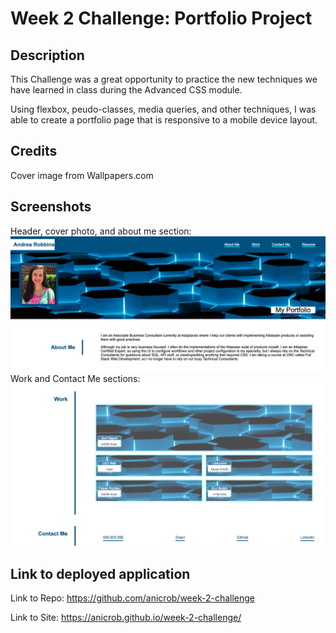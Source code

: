 # Week 2 Challenge: Portfolio Project
## Description
This Challenge was a great opportunity to practice the new techniques we have learned in class during the Advanced CSS module. 

Using flexbox, peudo-classes, media queries, and other techniques, I was able to create a portfolio page that is responsive to a mobile device layout. 

## Credits
Cover image from Wallpapers.com

## Screenshots
Header, cover photo, and about me section:
![Screenshot](./Assets/images/screenshot-1.png)
Work and Contact Me sections:
![Screenshot](./Assets/images/screenshot-2.png)
## Link to deployed application
Link to Repo: https://github.com/anicrob/week-2-challenge 


Link to Site: https://anicrob.github.io/week-2-challenge/ 
